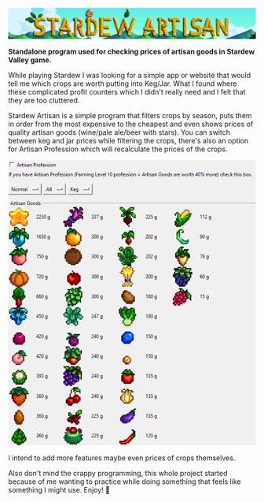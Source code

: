 ![header](https://github.com/LivJes/Stardew-Artisan/blob/master/Images/stardew_artisan.png)

<b>Standalone program used for checking prices of artisan goods in Stardew Valley game.</b>


While playing Stardew I was looking for a simple app or website that would tell me which crops are worth putting into Keg/Jar. What I
found where these complicated profit counters which I didn't really need and I felt that they are too cluttered.

Stardew Artisan is a simple program that filters crops by season, puts them in order from the most expensive to the cheapest and even shows
prices of quality artisan goods (wine/pale ale/beer with stars).
You can switch between keg and jar prices while filtering the crops, there's also an option for Artisan Profession which will recalculate
the prices of the crops.

![preview](https://github.com/LivJes/Stardew-Artisan/blob/master/preview_image.png)

I intend to add more features maybe even prices of crops themselves.




Also don't mind the crappy programming, this whole project started because of me wanting to practice while doing something that feels like something I might use.
Enjoy! :potato:
